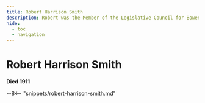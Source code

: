 ```yaml
---
title: Robert Harrison Smith
description: Robert was the Member of the Legislative Council for Bowen
hide:
  - toc
  - navigation 
---
```


# Robert Harrison Smith

**Died 1911**

--8<-- "snippets/robert-harrison-smith.md"
